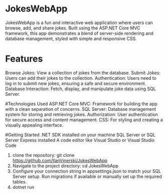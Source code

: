 # JokesWebApp
JokesWebApp is a fun and interactive web application where users can browse, add, and share jokes. Built using the ASP.NET Core MVC framework, this app demonstrates a blend of server-side rendering and database management, styled with simple and responsive CSS.

# Features
Browse Jokes: View a collection of jokes from the database.
Submit Jokes: Users can add their jokes to the collection.
Authentication: Users need to log in to submit new jokes, ensuring a safe and secure environment.
Database Interaction: Fetch, display, and manipulate joke data using SQL Server.

#Technologies Used
ASP.NET Core MVC: Framework for building the app with a clean separation of concerns.
SQL Server: Database management system for storing and retrieving jokes.
Authorization: User authentication for secure access and content management.
CSS: For styling and creating a visually appealing interface.

#Getting Started
.NET SDK installed on your machine
SQL Server or SQL Server Express installed
A code editor like Visual Studio or Visual Studio Code

1. clone the repository: git clone https://github.com/IlanVinerski/JokesWebApp
2. Navigate to the project directory: cd JokesWebApp
3. Configure your connection string in appsettings.json to match your SQL Server setup.
Run migrations if available or manually set up the required tables.
4. dotnet run



